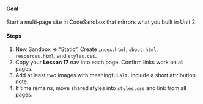 #### Goal

Start a multi‑page site in CodeSandbox that mirrors what you built in Unit 2.

#### Steps

1. New Sandbox -> “Static”. Create `index.html`, `about.html`, `resources.html`, and `styles.css`.
2. Copy your **Lesson 17** nav into each page. Confirm links work on all pages.
3. Add at least two images with meaningful `alt`. Include a short attribution note.
4. If time remains, move shared styles into `styles.css` and link from all pages.
